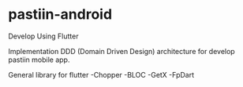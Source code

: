 # pastiin-android
Develop Using Flutter

Implementation DDD (Domain Driven Design) architecture for develop pastiin mobile app.

General library for flutter
-Chopper
-BLOC
-GetX
-FpDart
